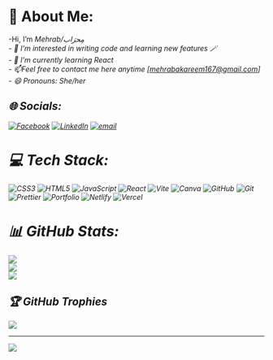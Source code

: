 # 💫 About Me:
 -Hi, I’m <em>Mehrab/مِحرَاب<em> <br>- 👀 I’m interested in writing code and learning new features 🪄<br>- 🌱 I’m currently learning React<br>- 📫Feel free to contact me here anytime [mehrabakareem167@gmail.com]<br>- 😄 Pronouns: She/her


## 🌐 Socials:
[![Facebook](https://img.shields.io/badge/Facebook-%231877F2.svg?logo=Facebook&logoColor=white)](https://facebook.com/https://www.facebook.com/share/15zowsCH4M/) [![LinkedIn](https://img.shields.io/badge/LinkedIn-%230077B5.svg?logo=linkedin&logoColor=white)](https://linkedin.com/in/https://www.linkedin.com/in/mehrab-abdul-kareem-43003a319) [![email](https://img.shields.io/badge/Email-D14836?logo=gmail&logoColor=white)](mailto:mehrabakareem167@gmail.com) 

# 💻 Tech Stack:
![CSS3](https://img.shields.io/badge/css3-%231572B6.svg?style=for-the-badge&logo=css3&logoColor=white) ![HTML5](https://img.shields.io/badge/html5-%23E34F26.svg?style=for-the-badge&logo=html5&logoColor=white) ![JavaScript](https://img.shields.io/badge/javascript-%23323330.svg?style=for-the-badge&logo=javascript&logoColor=%23F7DF1E) ![React](https://img.shields.io/badge/react-%2320232a.svg?style=for-the-badge&logo=react&logoColor=%2361DAFB) ![Vite](https://img.shields.io/badge/vite-%23646CFF.svg?style=for-the-badge&logo=vite&logoColor=white) ![Canva](https://img.shields.io/badge/Canva-%2300C4CC.svg?style=for-the-badge&logo=Canva&logoColor=white) ![GitHub](https://img.shields.io/badge/github-%23121011.svg?style=for-the-badge&logo=github&logoColor=white) ![Git](https://img.shields.io/badge/git-%23F05033.svg?style=for-the-badge&logo=git&logoColor=white) ![Prettier](https://img.shields.io/badge/prettier-%23F7B93E.svg?style=for-the-badge&logo=prettier&logoColor=black) ![Portfolio](https://img.shields.io/badge/Portfolio-%23000000.svg?style=for-the-badge&logo=firefox&logoColor=#FF7139) ![Netlify](https://img.shields.io/badge/netlify-%23000000.svg?style=for-the-badge&logo=netlify&logoColor=#00C7B7) ![Vercel](https://img.shields.io/badge/vercel-%23000000.svg?style=for-the-badge&logo=vercel&logoColor=white)
# 📊 GitHub Stats:
![](https://github-readme-stats.vercel.app/api?username=mehrabak&theme=dark&hide_border=false&include_all_commits=false&count_private=false)<br/>
![](https://nirzak-streak-stats.vercel.app/?user=mehrabak&theme=dark&hide_border=false)<br/>
![](https://github-readme-stats.vercel.app/api/top-langs/?username=mehrabak&theme=dark&hide_border=false&include_all_commits=false&count_private=false&layout=compact)

## 🏆 GitHub Trophies
![](https://github-profile-trophy.vercel.app/?username=mehrabak&theme=transparent&no-frame=false&no-bg=true&margin-w=4)

---
[![](https://visitcount.itsvg.in/api?id=mehrabak&icon=0&color=11)](https://visitcount.itsvg.in)

